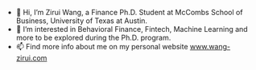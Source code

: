 - 👋 Hi, I’m Zirui Wang, a Finance Ph.D. Student at McCombs School of Business, University of Texas at Austin.
- 👀 I’m interested in Behavioral Finance, Fintech, Machine Learning and more to be explored during the Ph.D. program.
- 📫 Find more info about me on my personal website www.wang-zirui.com

<!---
HarrisonZiruiWang/HarrisonZiruiWang is a ✨ special ✨ repository because its `README.md` (this file) appears on your GitHub profile.
You can click the Preview link to take a look at your changes.
--->
